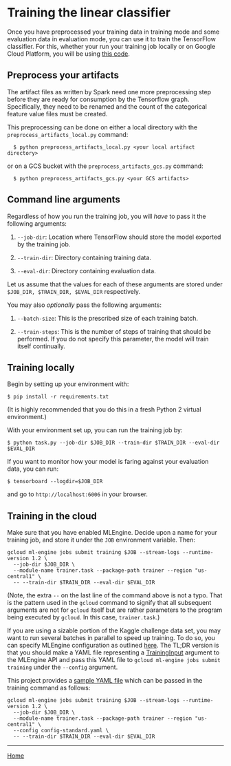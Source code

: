 # Training the linear classifier

Once you have preprocessed your training data in training mode and some
evaluation data in evaluation mode, you can use it to train the
TensorFlow classifier. For this, whether your run your training
job locally or on Google Cloud Platform, you will be using [this
code](./trainer/task.py).

## Preprocess your artifacts

The artifact files as written by Spark need one more preprocessing step before 
they are ready for consumption by the Tensorflow graph. Specifically, they
need to be renamed and the count of the categorical feature value files must
be created.

This preprocessing can be done on either a local directory with the `preprocess_artifacts_local.py` command:

```
  $ python preprocess_artifacts_local.py <your local artifact directory>
``` 

or on a GCS bucket with the `preprocess_artifacts_gcs.py` command:

```
  $ python preprocess_artifacts_gcs.py <your GCS artifacts>
```  

## Command line arguments

Regardless of how you run the training job, you will *have* to pass it the
following arguments:

1. `--job-dir`: Location where TensorFlow should store the model exported by
   the training job.

2. `--train-dir`: Directory containing training data.
3. `--eval-dir`: Directory containing evaluation data.

Let us assume that the values for each of these arguments are stored under
`$JOB_DIR, $TRAIN_DIR, $EVAL_DIR` respectively.

You may also *optionally* pass the following arguments:

1. `--batch-size`: This is the prescribed size of each training batch.

2. `--train-steps`: This is the number of steps of training that should be
   performed. If you do not specify this parameter, the model will train itself
   continually.

## Training locally

Begin by setting up your environment with:
```
$ pip install -r requirements.txt
```

(It is highly recommended that you do this in a fresh Python 2 virtual
environment.)

With your environment set up, you can run the training job by:
```
$ python task.py --job-dir $JOB_DIR --train-dir $TRAIN_DIR --eval-dir $EVAL_DIR
```

If you want to monitor how your model is faring against your evaluation data,
you can run:
```
$ tensorboard --logdir=$JOB_DIR
```
and go to `http://localhost:6006` in your browser.

## Training in the cloud

Make sure that you have enabled MLEngine. Decide upon a name for your training
job, and store it under the `JOB` environment variable. Then:
```
gcloud ml-engine jobs submit training $JOB --stream-logs --runtime-version 1.2 \
  --job-dir $JOB_DIR \
  --module-name trainer.task --package-path trainer --region "us-central1" \
  -- --train-dir $TRAIN_DIR --eval-dir $EVAL_DIR
```

(Note, the extra `--` on the last line of the command above is not a typo. That
is the pattern used in the `gcloud` command to signify that all subsequent
arguments are not for `gcloud` itself but are rather parameters to the program
being executed by `gcloud`. In this case, `trainer.task`.)

If you are using a sizable portion of the Kaggle challenge data set, you may
want to run several batches in parallel to speed up training. To do so, you can
specify MLEngine configuration as outlined
[here](https://cloud.google.com/ml-engine/docs/concepts/training-overview). The
TL;DR version is that you should make a YAML file representing a
[TrainingInput](https://cloud.google.com/ml-engine/reference/rest/v1/projects.jobs#traininginput)
argument to the MLEngine API and pass this YAML file to `gcloud ml-engine jobs
submit training` under the `--config` argument.

This project provides a [sample YAML file](./config-standard.yaml) which can
be passed in the training command as follows:
```
gcloud ml-engine jobs submit training $JOB --stream-logs --runtime-version 1.2 \
  --job-dir $JOB_DIR \
  --module-name trainer.task --package-path trainer --region "us-central1" \
  --config config-standard.yaml \
  -- --train-dir $TRAIN_DIR --eval-dir $EVAL_DIR
```

- - -

[Home](../README.md)
